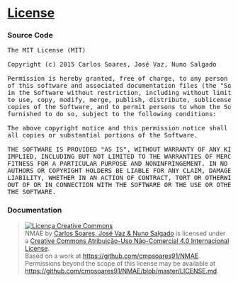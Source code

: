# [License](https://github.com/cmpsoares91/NMAE/blob/master/LICENSE.md)
### Source Code
<pre>
The MIT License (MIT)

Copyright (c) 2015 Carlos Soares, José Vaz, Nuno Salgado

Permission is hereby granted, free of charge, to any person obtaining a copy
of this software and associated documentation files (the "Software"), to deal
in the Software without restriction, including without limitation the rights
to use, copy, modify, merge, publish, distribute, sublicense, and/or sell
copies of the Software, and to permit persons to whom the Software is
furnished to do so, subject to the following conditions:

The above copyright notice and this permission notice shall be included in
all copies or substantial portions of the Software.

THE SOFTWARE IS PROVIDED "AS IS", WITHOUT WARRANTY OF ANY KIND, EXPRESS OR
IMPLIED, INCLUDING BUT NOT LIMITED TO THE WARRANTIES OF MERCHANTABILITY,
FITNESS FOR A PARTICULAR PURPOSE AND NONINFRINGEMENT. IN NO EVENT SHALL THE
AUTHORS OR COPYRIGHT HOLDERS BE LIABLE FOR ANY CLAIM, DAMAGES OR OTHER
LIABILITY, WHETHER IN AN ACTION OF CONTRACT, TORT OR OTHERWISE, ARISING FROM,
OUT OF OR IN CONNECTION WITH THE SOFTWARE OR THE USE OR OTHER DEALINGS IN
THE SOFTWARE.
</pre>

### Documentation
><a rel="license" href="http://creativecommons.org/licenses/by-nc/4.0/"><img alt="Licença Creative Commons" style="border-width:0" src="https://i.creativecommons.org/l/by-nc/4.0/88x31.png" /></a><br /><span xmlns:dct="http://purl.org/dc/terms/" property="dct:title">NMAE</span> by <a xmlns:cc="http://creativecommons.org/ns#" href="https://github.com/cmpsoares91/NMAE" property="cc:attributionName" rel="cc:attributionURL">Carlos Soares, José Vaz & Nuno Salgado</a> is licensed under a <a rel="license" href="http://creativecommons.org/licenses/by-nc/4.0/">Creative Commons Atribuição-Uso Não-Comercial 4.0 Internacional License</a>.<br />Based on a work at <a xmlns:dct="http://purl.org/dc/terms/" href="https://github.com/cmpsoares91/NMAE" rel="dct:source">https://github.com/cmpsoares91/NMAE</a>.<br />Permissions beyond the scope of this license may be available at <a xmlns:cc="http://creativecommons.org/ns#" href="https://github.com/cmpsoares91/NMAE/blob/master/LICENSE.md" rel="cc:morePermissions">https://github.com/cmpsoares91/NMAE/blob/master/LICENSE.md</a>.
